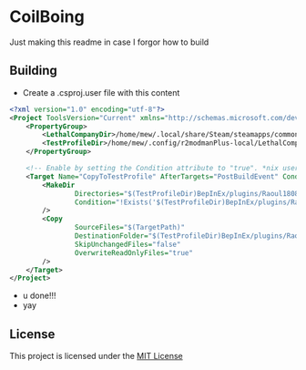 # CoilBoing
Just making this readme in case I forgor how to build

## Building

- Create a .csproj.user file with this content

```xml
<?xml version="1.0" encoding="utf-8"?>
<Project ToolsVersion="Current" xmlns="http://schemas.microsoft.com/developer/msbuild/2003">
    <PropertyGroup>
        <LethalCompanyDir>/home/mew/.local/share/Steam/steamapps/common/</LethalCompanyDir>
        <TestProfileDir>/home/mew/.config/r2modmanPlus-local/LethalCompany/profiles/DevProfile/</TestProfileDir>
    </PropertyGroup>

    <!-- Enable by setting the Condition attribute to "true". *nix users should switch out `copy` for `cp`. -->
    <Target Name="CopyToTestProfile" AfterTargets="PostBuildEvent" Condition="true">
        <MakeDir
                Directories="$(TestProfileDir)BepInEx/plugins/Raoul1808-CoilBoing"
                Condition="!Exists('$(TestProfileDir)BepInEx/plugins/Raoul1808-CoilBoing')"
        />
        <Copy
                SourceFiles="$(TargetPath)"
                DestinationFolder="$(TestProfileDir)BepInEx/plugins/Raoul1808-CoilBoing"
                SkipUnchangedFiles="false"
                OverwriteReadOnlyFiles="true"
        />
    </Target>
</Project>
```

- u done!!!
- yay

## License

This project is licensed under the [MIT License](LICENSE)
